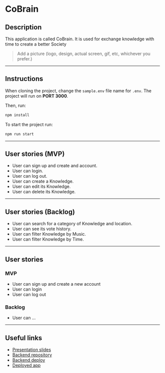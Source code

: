 # CoBrain

## Description

This application is called CoBrain. It is used for exchange knowledge with time to create a better Society

> Add a picture (logo, design, actual screen, gif, etc, whichever you prefer.)
![<img src="./public/img/App.png">]()


---
## Instructions

When cloning the project, change the <code>sample.env</code> file name for <code>.env</code>. The project will run on **PORT 3000**.

Then, run:
```bash
npm install
```

To start the project run:
```bash
npm run start
```
---

## User stories (MVP)

- User can sign up and create and account.
- User can login.
- User can log out.
- User can create a Knowledge.
- User can edit its Knowledge.
- User can delete its Knowledge.

---

## User stories (Backlog)

- User can search for a category of Knowledge and location.
- User can see its vote history.
- User can filter Knowledge by Music.
- User can filter Knowledge by Time.

---
## User stories 

### MVP

- User can sign up and create a new account
- User can login
- User can log out

### Backlog

- User can ...

---

## Useful links

- [Presentation slides]()
- [Backend repository]()
- [Backend deploy]()
- [Deployed app]()


